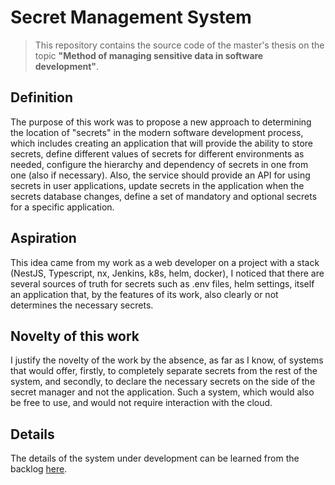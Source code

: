 # Secret Management System
> This repository contains the source code of the master's thesis on the topic **"Method of managing sensitive data in software development"**.

## Definition
The purpose of this work was to propose a new approach to determining the location of "secrets" in the modern software development process, which includes creating an application that will provide the ability to store secrets, define different values of secrets for different environments as needed, configure the hierarchy and dependency of secrets in one from one (also if necessary). Also, the service should provide an API for using secrets in user applications, update secrets in the application when the secrets database changes, define a set of mandatory and optional secrets for a specific application.

## Aspiration
This idea came from my work as a web developer on a project with a stack (NestJS, Typescript, nx, Jenkins, k8s, helm, docker), I noticed that there are several sources of truth for secrets such as .env files, helm settings, itself an application that, by the features of its work, also clearly or not determines the necessary secrets.

## Novelty of this work
I justify the novelty of the work by the absence, as far as I know, of systems that would offer, firstly, to completely separate secrets from the rest of the system, and secondly, to declare the necessary secrets on the side of the secret manager and not the application. Such a system, which would also be free to use, and would not require interaction with the cloud.

## Details
The details of the system under development can be learned from the backlog [here](./docs/backlog/).
